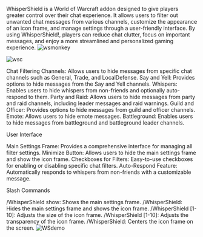 WhisperShield is a World of Warcraft addon designed to give players greater control over their chat experience. It allows users to filter out unwanted chat messages from various channels, customize the appearance of an icon frame, and manage settings through a user-friendly interface. By using WhisperShield!, players can reduce chat clutter, focus on important messages, and enjoy a more streamlined and personalized gaming experience.
![wsmonkey](https://github.com/user-attachments/assets/8fb82d57-4a75-4e06-a247-fa76d98f27b2)

![wsc](https://github.com/user-attachments/assets/17d3b869-1bf0-4278-8dff-471f585c5257)

Chat Filtering
Channels: Allows users to hide messages from specific chat channels such as General, Trade, and LocalDefense.
Say and Yell: Provides options to hide messages from the Say and Yell channels.
Whispers: Enables users to hide whispers from non-friends and optionally auto-respond to them.
Party and Raid: Allows users to hide messages from party and raid channels, including leader messages and raid warnings.
Guild and Officer: Provides options to hide messages from guild and officer channels.
Emote: Allows users to hide emote messages.
Battleground: Enables users to hide messages from battleground and battleground leader channels. 


User Interface

Main Settings Frame: Provides a comprehensive interface for managing all filter settings.
Minimize Button: Allows users to hide the main settings frame and show the icon frame.
Checkboxes for Filters: Easy-to-use checkboxes for enabling or disabling specific chat filters.
Auto-Respond Feature: Automatically responds to whispers from non-friends with a customizable message.

Slash Commands

/WhisperShield show: Shows the main settings frame.
/WhisperShield: Hides the main settings frame and shows the icon frame.
/WhisperShield [1-10]: Adjusts the size of the icon frame.
/WhisperShield [1-10]: Adjusts the transparency of the icon frame.
/WhisperShield: Centers the icon frame on the screen.
![WSdemo](https://github.com/user-attachments/assets/342c690b-c486-4bcb-8ba2-d85f872ec76b)
